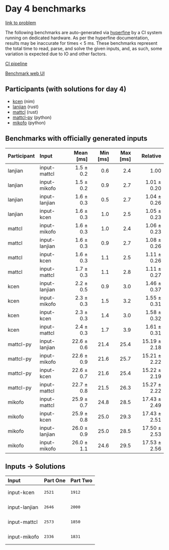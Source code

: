 # Day 4 benchmarks

[link to problem](https://adventofcode.com/2024/day/4)

The following benchmarks are auto-generated via
[hyperfine](https://github.com/sharkdp/hyperfine) by a CI system running on
dedicated hardware. As per the hyperfine documentation, results may be
inaccurate for times < 5 ms. These benchmarks represent the total time to read,
parse, and solve the given inputs, and, as such, some variation is expected due
to IO and other factors.

[CI pipeline](http://ci.papercode.net:8080/teams/main/pipelines/aoc2024)

[Benchmark web UI](https://aoc.ancalagon.black)


## Participants (with solutions for day 4)

- [kcen](https://github.com/kcen/aoc2024) (nim)
- [lanjian](https://github.com/lanjian/aoc-2024) (rust)
- [mattcl](https://github.com/mattcl/aoc2024) (rust)
- [mattcl-py](https://github.com/mattcl/aoc2024-py) (python)
- [mikofo](https://github.com/mikofo/aoc2024) (python)


## Benchmarks with officially generated inputs

| Participant | Input | Mean [ms] | Min [ms] | Max [ms] | Relative |
|:---|:---|---:|---:|---:|---:|
| lanjian | input-mattcl | 1.5 ± 0.2 | 0.6 | 2.4 | 1.00 |
| lanjian | input-mikofo | 1.5 ± 0.2 | 0.9 | 2.7 | 1.01 ± 0.20 |
| lanjian | input-lanjian | 1.6 ± 0.3 | 0.5 | 2.7 | 1.04 ± 0.26 |
| lanjian | input-kcen | 1.6 ± 0.3 | 1.0 | 2.5 | 1.05 ± 0.23 |
| mattcl | input-mikofo | 1.6 ± 0.3 | 1.0 | 2.4 | 1.06 ± 0.23 |
| mattcl | input-lanjian | 1.6 ± 0.3 | 0.9 | 2.7 | 1.08 ± 0.26 |
| mattcl | input-kcen | 1.6 ± 0.3 | 1.1 | 2.5 | 1.11 ± 0.26 |
| mattcl | input-mattcl | 1.7 ± 0.3 | 1.1 | 2.8 | 1.11 ± 0.27 |
| kcen | input-lanjian | 2.2 ± 0.5 | 0.9 | 3.0 | 1.46 ± 0.37 |
| kcen | input-mikofo | 2.3 ± 0.3 | 1.5 | 3.2 | 1.55 ± 0.31 |
| kcen | input-kcen | 2.3 ± 0.3 | 1.4 | 3.0 | 1.58 ± 0.32 |
| kcen | input-mattcl | 2.4 ± 0.3 | 1.7 | 3.9 | 1.61 ± 0.31 |
| mattcl-py | input-lanjian | 22.6 ± 0.6 | 21.4 | 25.4 | 15.19 ± 2.18 |
| mattcl-py | input-mikofo | 22.6 ± 0.9 | 21.6 | 25.7 | 15.21 ± 2.22 |
| mattcl-py | input-kcen | 22.6 ± 0.7 | 21.6 | 25.4 | 15.22 ± 2.19 |
| mattcl-py | input-mattcl | 22.7 ± 0.8 | 21.5 | 26.3 | 15.27 ± 2.22 |
| mikofo | input-mattcl | 25.9 ± 0.7 | 24.8 | 28.5 | 17.43 ± 2.49 |
| mikofo | input-kcen | 25.9 ± 0.8 | 25.0 | 29.3 | 17.43 ± 2.51 |
| mikofo | input-lanjian | 26.0 ± 0.9 | 25.0 | 28.5 | 17.50 ± 2.53 |
| mikofo | input-mikofo | 26.0 ± 1.1 | 24.6 | 29.5 | 17.53 ± 2.56 |


## Inputs -> Solutions

| Input | Part One | Part Two |
|:---|:---|:---|
|input-kcen|<pre>2521</pre>|<pre>1912</pre>|
|input-lanjian|<pre>2646</pre>|<pre>2000</pre>|
|input-mattcl|<pre>2573</pre>|<pre>1850</pre>|
|input-mikofo|<pre>2336</pre>|<pre>1831</pre>|